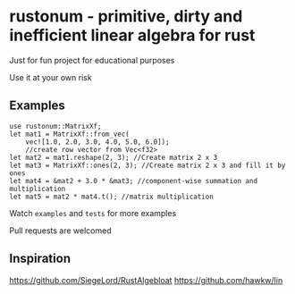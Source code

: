 # rustonum - primitive, dirty and inefficient linear algebra for rust 

Just for fun project for educational purposes

Use it at your own risk

Examples
--------
    use rustonum::MatrixXf;
    let mat1 = MatrixXf::from_vec(
        vec![1.0, 2.0, 3.0, 4.0, 5.0, 6.0]);
        //create row vector from Vec<f32>
    let mat2 = mat1.reshape(2, 3); //Create matrix 2 x 3
    let mat3 = MatrixXf::ones(2, 3); //Create matrix 2 x 3 and fill it by ones
    let mat4 = &mat2 + 3.0 * &mat3; //component-wise summation and multiplication 
    let mat5 = mat2 * mat4.t(); //matrix multiplication
    

Watch `examples` and `tests` for more examples

Pull requests are welcomed

Inspiration
---------
https://github.com/SiegeLord/RustAlgebloat
https://github.com/hawkw/lin
